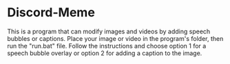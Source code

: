 # Discord-Meme
This is a program that can modify images and videos by adding speech bubbles or captions. Place your image or video in the program's folder, then run the "run.bat" file. Follow the instructions and choose option 1 for a speech bubble overlay or option 2 for adding a caption to the image.
